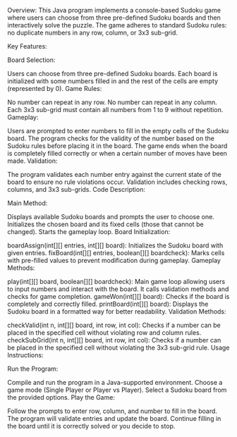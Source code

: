 Overview: This Java program implements a console-based Sudoku game where users can choose from three pre-defined Sudoku boards and then interactively solve the puzzle. The game adheres to standard Sudoku rules: no duplicate numbers in any row, column, or 3x3 sub-grid.

Key Features:

Board Selection:

Users can choose from three pre-defined Sudoku boards.
Each board is initialized with some numbers filled in and the rest of the cells are empty (represented by 0).
Game Rules:

No number can repeat in any row.
No number can repeat in any column.
Each 3x3 sub-grid must contain all numbers from 1 to 9 without repetition.
Gameplay:

Users are prompted to enter numbers to fill in the empty cells of the Sudoku board.
The program checks for the validity of the number based on the Sudoku rules before placing it in the board.
The game ends when the board is completely filled correctly or when a certain number of moves have been made.
Validation:

The program validates each number entry against the current state of the board to ensure no rule violations occur.
Validation includes checking rows, columns, and 3x3 sub-grids.
Code Description:

Main Method:

Displays available Sudoku boards and prompts the user to choose one.
Initializes the chosen board and its fixed cells (those that cannot be changed).
Starts the gameplay loop.
Board Initialization:

boardAssign(int[][] entries, int[][] board): Initializes the Sudoku board with given entries.
fixBoard(int[][] entries, boolean[][] boardcheck): Marks cells with pre-filled values to prevent modification during gameplay.
Gameplay Methods:

play(int[][] board, boolean[][] boardcheck): Main game loop allowing users to input numbers and interact with the board. It calls validation methods and checks for game completion.
gameWon(int[][] board): Checks if the board is completely and correctly filled.
printBoard(int[][] board): Displays the Sudoku board in a formatted way for better readability.
Validation Methods:

checkValid(int n, int[][] board, int row, int col): Checks if a number can be placed in the specified cell without violating row and column rules.
checkSubGrid(int n, int[][] board, int row, int col): Checks if a number can be placed in the specified cell without violating the 3x3 sub-grid rule.
Usage Instructions:

Run the Program:

Compile and run the program in a Java-supported environment.
Choose a game mode (Single Player or Player vs Player).
Select a Sudoku board from the provided options.
Play the Game:

Follow the prompts to enter row, column, and number to fill in the board.
The program will validate entries and update the board.
Continue filling in the board until it is correctly solved or you decide to stop.
